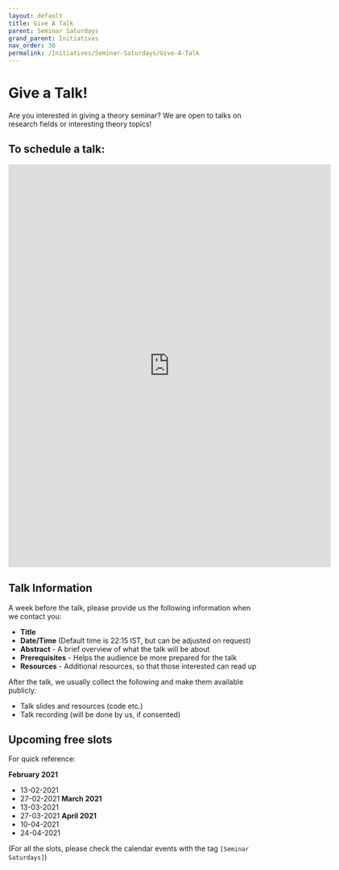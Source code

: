 ```yaml
---
layout: default
title: Give A Talk
parent: Seminar Saturdays
grand_parent: Initiatives
nav_order: 30
permalink: /Initiatives/Seminar-Saturdays/Give-A-Talk
---
```


Give a Talk!
============

Are you interested in giving a theory seminar? We are open to talks on research fields or interesting theory topics!

To schedule a talk:
-------------------

<iframe src="https://docs.google.com/forms/d/e/1FAIpQLSdXV9bmWe7Shto9iOxbuYB3D03_KIMhlFH2JS2iOaL6qNsBzg/viewform?embedded=true" width="640" height="800" frameborder="0" marginheight="0" marginwidth="0">Loading…</iframe>

Talk Information
----------------
A week before the talk, please provide us the following information when we contact you:

- **Title**
- **Date/Time** (Default time is 22:15 IST, but can be adjusted on request)
- **Abstract** - A brief overview of what the talk will be about
- **Prerequisites** - Helps the audience be more prepared for the talk
- **Resources** - Additional resources, so that those interested can read up

After the talk, we usually collect the following and make them available publicly:

- Talk slides and resources (code etc.)
- Talk recording (will be done by us, if consented)

Upcoming free slots
-------------------

For quick reference:

**February 2021**
- 13-02-2021
- 27-02-2021
**March 2021**
- 13-03-2021
- 27-03-2021
**April 2021**
- 10-04-2021
- 24-04-2021

(For all the slots, please check the calendar events with the tag `[Seminar Saturdays]`)
